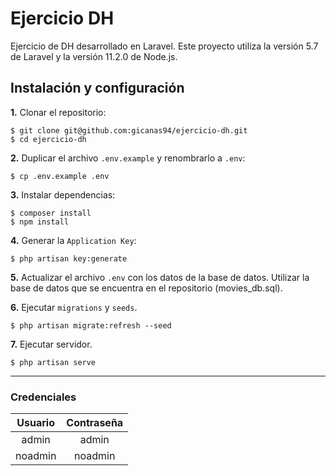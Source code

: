 # Ejercicio DH

Ejercicio de DH desarrollado en Laravel. Este proyecto utiliza la versión 5.7 de Laravel y la versión 11.2.0 de Node.js.

## Instalación y configuración

**1.** Clonar el repositorio:
```
$ git clone git@github.com:gicanas94/ejercicio-dh.git
$ cd ejercicio-dh
```

**2.** Duplicar el archivo `.env.example` y renombrarlo a `.env`:
```
$ cp .env.example .env
```

**3.** Instalar dependencias:
```
$ composer install
$ npm install
```

**4.** Generar la `Application Key`:
```
$ php artisan key:generate
```

**5.** Actualizar el archivo `.env` con los datos de la base de datos.
Utilizar la base de datos que se encuentra en el repositorio (movies_db.sql).

**6.** Ejecutar `migrations` y `seeds`.
```
$ php artisan migrate:refresh --seed
```

**7.** Ejecutar servidor.
```
$ php artisan serve
```
---
### Credenciales

| Usuario | Contraseña |
| :-----: |:----------:|
| admin   | admin      |
| noadmin | noadmin    |
